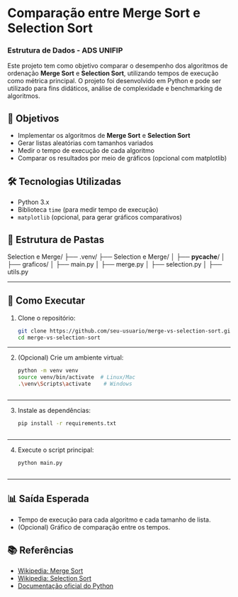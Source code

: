 # Comparação entre Merge Sort e Selection Sort
### Estrutura de Dados - ADS UNIFIP

Este projeto tem como objetivo comparar o desempenho dos algoritmos de ordenação **Merge Sort** e **Selection Sort**, utilizando tempos de execução como métrica principal. O projeto foi desenvolvido em Python e pode ser utilizado para fins didáticos, análise de complexidade e benchmarking de algoritmos.

## 📌 Objetivos

- Implementar os algoritmos de **Merge Sort** e **Selection Sort**
- Gerar listas aleatórias com tamanhos variados
- Medir o tempo de execução de cada algoritmo
- Comparar os resultados por meio de gráficos (opcional com matplotlib)

## 🛠 Tecnologias Utilizadas

- Python 3.x
- Biblioteca `time` (para medir tempo de execução)
- `matplotlib` (opcional, para gerar gráficos comparativos)



## 📁 Estrutura de Pastas

Selection e Merge/
    ├── .venv/
    ├── Selection e Merge/
    │   ├── __pycache__/
    │   ├── graficos/
    │   ├── main.py
    │   ├── merge.py
    │   ├── selection.py
    │   ├── utils.py

---


## 🚀 Como Executar

1. Clone o repositório:
   ```bash
   git clone https://github.com/seu-usuario/merge-vs-selection-sort.git
   cd merge-vs-selection-sort


---

2. (Opcional) Crie um ambiente virtual:
   ```bash
   python -m venv venv
   source venv/bin/activate  # Linux/Mac
   .\venv\Scripts\activate    # Windows



---


3. Instale as dependências:
   ```bash
   pip install -r requirements.txt



---

4. Execute o script principal:
   ```bash
   python main.py



---


## 📊 Saída Esperada

- Tempo de execução para cada algoritmo e cada tamanho de lista.
- (Opcional) Gráfico de comparação entre os tempos.





## 📚 Referências

- [Wikipedia: Merge Sort](https://pt.wikipedia.org/wiki/Merge_sort)
- [Wikipedia: Selection Sort](https://pt.wikipedia.org/wiki/Selection_sort)
- [Documentação oficial do Python](https://docs.python.org/3/)
